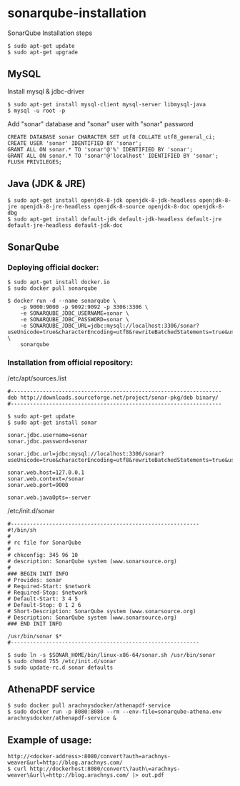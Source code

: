 # sonarqube-installation
SonarQube Installation steps

    $ sudo apt-get update
    $ sudo apt-get upgrade

## MySQL
Install mysql & jdbc-driver

    $ sudo apt-get install mysql-client mysql-server libmysql-java
    $ mysql -u root -p

Add "sonar" database and "sonar" user with "sonar" password

    CREATE DATABASE sonar CHARACTER SET utf8 COLLATE utf8_general_ci;
    CREATE USER 'sonar' IDENTIFIED BY 'sonar';
    GRANT ALL ON sonar.* TO 'sonar'@'%' IDENTIFIED BY 'sonar';
    GRANT ALL ON sonar.* TO 'sonar'@'localhost' IDENTIFIED BY 'sonar';
    FLUSH PRIVILEGES;

## Java (JDK & JRE)

    $ sudo apt-get install openjdk-8-jdk openjdk-8-jdk-headless openjdk-8-jre openjdk-8-jre-headless openjdk-8-source openjdk-8-doc openjdk-8-dbg
    $ sudo apt-get install default-jdk default-jdk-headless default-jre default-jre-headless default-jdk-doc

## SonarQube
### Deploying official docker:

    $ sudo apt-get install docker.io
    $ sudo docker pull sonarqube

    $ docker run -d --name sonarqube \
        -p 9000:9000 -p 9092:9092 -p 3306:3306 \
        -e SONARQUBE_JDBC_USERNAME=sonar \
        -e SONARQUBE_JDBC_PASSWORD=sonar \
        -e SONARQUBE_JDBC_URL=jdbc:mysql://localhost:3306/sonar?useUnicode=true&characterEncoding=utf8&rewriteBatchedStatements=true&useConfigs=maxPerformance \
        sonarqube

### Installation from official repository:
/etc/apt/sources.list

    #------------------------------------------------------------------
    deb http://downloads.sourceforge.net/project/sonar-pkg/deb binary/
    #------------------------------------------------------------------

    $ sudo apt-get update
    $ sudo apt-get install sonar

    sonar.jdbc.username=sonar
    sonar.jdbc.password=sonar

    sonar.jdbc.url=jdbc:mysql://localhost:3306/sonar?useUnicode=true&characterEncoding=utf8&rewriteBatchedStatements=true&useConfigs=maxPerformance

    sonar.web.host=127.0.0.1
    sonar.web.context=/sonar
    sonar.web.port=9000

    sonar.web.javaOpts=-server

/etc/init.d/sonar

    #-----------------------------------------------------------
    #!/bin/sh
    #
    # rc file for SonarQube
    #
    # chkconfig: 345 96 10
    # description: SonarQube system (www.sonarsource.org)
    #
    ### BEGIN INIT INFO
    # Provides: sonar
    # Required-Start: $network
    # Required-Stop: $network
    # Default-Start: 3 4 5
    # Default-Stop: 0 1 2 6
    # Short-Description: SonarQube system (www.sonarsource.org)
    # Description: SonarQube system (www.sonarsource.org)
    ### END INIT INFO
 
    /usr/bin/sonar $*
    #-----------------------------------------------------------

    $ sudo ln -s $SONAR_HOME/bin/linux-x86-64/sonar.sh /usr/bin/sonar
    $ sudo chmod 755 /etc/init.d/sonar
    $ sudo update-rc.d sonar defaults

## AthenaPDF service
    $ sudo docker pull arachnysdocker/athenapdf-service
    $ sudo docker run -p 8080:8080 --rm --env-file=sonarqube-athena.env arachnysdocker/athenapdf-service &

## Example of usage:
    http://<docker-address>:8080/convert?auth=arachnys-weaver&url=http://blog.arachnys.com/
    $ curl http://dockerhost:8080/convert\?auth\=arachnys-weaver\&url\=http://blog.arachnys.com/ |> out.pdf
